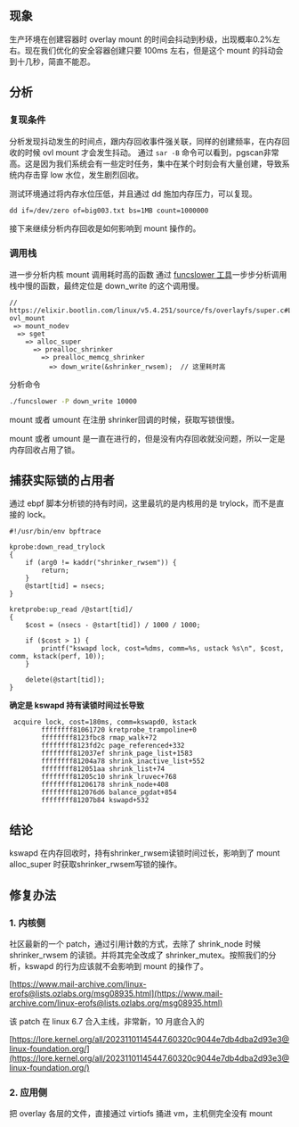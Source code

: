 ## 现象

生产环境在创建容器时 overlay mount 的时间会抖动到秒级，出现概率0.2%左右。现在我们优化的安全容器创建只要 100ms 左右，但是这个 mount 的抖动会到十几秒，简直不能忍。

## 分析

### 复现条件

分析发现抖动发生的时间点，跟内存回收事件强关联，同样的创建频率，在内存回收的时候 ovl mount 才会发生抖动。
通过 `sar -B` 命令可以看到，pgscan非常高。这是因为我们系统会有一些定时任务，集中在某个时刻会有大量创建，导致系统内存击穿 low 水位，发生剧烈回收。

测试环境通过将内存水位压低，并且通过 dd 施加内存压力，可以复现。

```
dd if=/dev/zero of=big003.txt bs=1MB count=1000000
```

接下来继续分析内存回收是如何影响到 mount 操作的。
### 调用栈

进一步分析内核 mount 调用耗时高的函数
通过 [funcslower 工具](https://github.com/iovisor/bcc/blob/master/tools/funcslower.py)一步步分析调用栈中慢的函数，最终定位是 down_write 的这个调用慢。

```
// https://elixir.bootlin.com/linux/v5.4.251/source/fs/overlayfs/super.c#L1749
ovl_mount
 => mount_nodev
  => sget
    => alloc_super
      => prealloc_shrinker
        => prealloc_memcg_shrinker
          => down_write(&shrinker_rwsem);  // 这里耗时高
```

分析命令
```bash
./funcslower -P down_write 10000
```

mount 或者 umount 在注册 shrinker回调的时候，获取写锁很慢。

mount 或者 umount 是一直在进行的，但是没有内存回收就没问题，所以一定是内存回收占用了锁。

## 捕获实际锁的占用者

通过 ebpf 脚本分析锁的持有时间，这里最坑的是内核用的是 trylock，而不是直接的 lock。

```
#!/usr/bin/env bpftrace

kprobe:down_read_trylock
{
    if (arg0 != kaddr("shrinker_rwsem")) {
        return;
    }
    @start[tid] = nsecs;
}

kretprobe:up_read /@start[tid]/
{
    $cost = (nsecs - @start[tid]) / 1000 / 1000;

    if ($cost > 1) {
        printf("kswapd lock, cost=%dms, comm=%s, ustack %s\n", $cost, comm, kstack(perf, 10));
    }

    delete(@start[tid]);
}
```

**确定是 kswapd 持有读锁时间过长导致**

```
 acquire lock, cost=180ms, comm=kswapd0, kstack 
        ffffffff81061720 kretprobe_trampoline+0
        ffffffff8123fbc8 rmap_walk+72
        ffffffff8123fd2c page_referenced+332
        ffffffff812037ef shrink_page_list+1583
        ffffffff81204a78 shrink_inactive_list+552
        ffffffff812051aa shrink_list+74
        ffffffff81205c10 shrink_lruvec+768
        ffffffff81206178 shrink_node+408
        ffffffff812076d6 balance_pgdat+854
        ffffffff81207b84 kswapd+532
```


## 结论

kswapd 在内存回收时，持有shrinker_rwsem读锁时间过长，影响到了 mount alloc_super 时获取shrinker_rwsem写锁的操作。

## 修复办法

### 1. 内核侧

社区最新的一个 patch，通过引用计数的方式，去除了 shrink_node 时候 shrinker_rwsem 的读锁。并将其完全改成了 shrinker_mutex。按照我们的分析，kswapd 的行为应该就不会影响到 mount 的操作了。

[https://www.mail-archive.com/linux-erofs@lists.ozlabs.org/msg08935.html](https://www.mail-archive.com/linux-erofs@lists.ozlabs.org/msg08935.html)

该 patch 在 linux 6.7 合入主线，非常新，10 月底合入的

[https://lore.kernel.org/all/20231101145447.60320c9044e7db4dba2d93e3@linux-foundation.org/](https://lore.kernel.org/all/20231101145447.60320c9044e7db4dba2d93e3@linux-foundation.org/)

### 2. 应用侧

把 overlay 各层的文件，直接通过 virtiofs 捅进 vm，主机侧完全没有 mount
